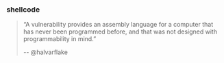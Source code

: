 <h3>shellcode</h3>

<blockquote>
“A vulnerability provides an assembly language for a computer that has never been programmed before, and that was not designed with programmability in mind.”

-- @halvarflake
</blockquote>
